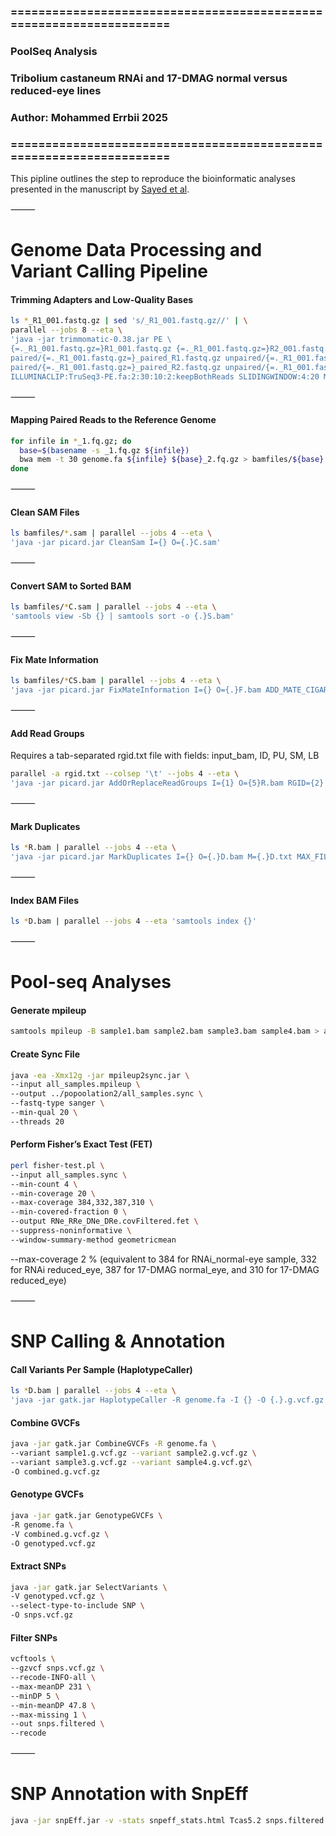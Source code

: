 ### ====================================================================
### PoolSeq Analysis
### Tribolium castaneum RNAi and 17-DMAG normal versus reduced-eye lines
### Author: Mohammed Errbii 2025
### ====================================================================

This pipline outlines the step to reproduce the bioinformatic analyses presented in the manuscript by [Sayed et al](https://doi.org/10.21203/rs.3.rs-6320655/v1).

⸻

# Genome Data Processing and Variant Calling Pipeline


#### Trimming Adapters and Low-Quality Bases

```bash
ls *_R1_001.fastq.gz | sed 's/_R1_001.fastq.gz//' | \
parallel --jobs 8 --eta \
'java -jar trimmomatic-0.38.jar PE \
{=._R1_001.fastq.gz=}R1_001.fastq.gz {=._R1_001.fastq.gz=}R2_001.fastq.gz \
paired/{=._R1_001.fastq.gz=}_paired_R1.fastq.gz unpaired/{=._R1_001.fastq.gz=}_unpaired_R1.fastq.gz \
paired/{=._R1_001.fastq.gz=}_paired_R2.fastq.gz unpaired/{=._R1_001.fastq.gz=}_unpaired_R2.fastq.gz \
ILLUMINACLIP:TruSeq3-PE.fa:2:30:10:2:keepBothReads SLIDINGWINDOW:4:20 MINLEN:40'
```

⸻

#### Mapping Paired Reads to the Reference Genome

```bash
for infile in *_1.fq.gz; do
  base=$(basename -s _1.fq.gz ${infile})
  bwa mem -t 30 genome.fa ${infile} ${base}_2.fq.gz > bamfiles/${base}.sam
done
```

⸻

#### Clean SAM Files

```bash
ls bamfiles/*.sam | parallel --jobs 4 --eta \
'java -jar picard.jar CleanSam I={} O={.}C.sam'
```

⸻

#### Convert SAM to Sorted BAM

```bash
ls bamfiles/*C.sam | parallel --jobs 4 --eta \
'samtools view -Sb {} | samtools sort -o {.}S.bam'
```

⸻

#### Fix Mate Information

```bash
ls bamfiles/*CS.bam | parallel --jobs 4 --eta \
'java -jar picard.jar FixMateInformation I={} O={.}F.bam ADD_MATE_CIGAR=true ASSUME_SORTED=true'
```

⸻

#### Add Read Groups

Requires a tab-separated rgid.txt file with fields: input_bam, ID, PU, SM, LB

```bash
parallel -a rgid.txt --colsep '\t' --jobs 4 --eta \
'java -jar picard.jar AddOrReplaceReadGroups I={1} O={5}R.bam RGID={2} RGLB={4} RGPL=illumina RGPU={3} RGSM={4}'
```

⸻

#### Mark Duplicates

```bash
ls *R.bam | parallel --jobs 4 --eta \
'java -jar picard.jar MarkDuplicates I={} O={.}D.bam M={.}D.txt MAX_FILE_HANDLES_FOR_READ_ENDS_MAP=1000 ASSUME_SORTED=true'
```

⸻

#### Index BAM Files

```bash
ls *D.bam | parallel --jobs 4 --eta 'samtools index {}'
```

⸻

# Pool-seq Analyses

#### Generate mpileup

```bash
samtools mpileup -B sample1.bam sample2.bam sample3.bam sample4.bam > all_samples.mpileup
```
#### Create Sync File

```bash
java -ea -Xmx12g -jar mpileup2sync.jar \
--input all_samples.mpileup \
--output ../popoolation2/all_samples.sync \
--fastq-type sanger \
--min-qual 20 \
--threads 20
```
#### Perform Fisher’s Exact Test (FET)

```bash
perl fisher-test.pl \
--input all_samples.sync \
--min-count 4 \
--min-coverage 20 \
--max-coverage 384,332,387,310 \
--min-covered-fraction 0 \
--output RNe_RRe_DNe_DRe.covFiltered.fet \
--suppress-noninformative \
--window-summary-method geometricmean
```
--max-coverage 2 % (equivalent to 384 for RNAi_normal-eye sample, 332 for RNAi reduced_eye, 387 for 17-DMAG normal_eye, and 310 for 17-DMAG reduced_eye)

⸻

# SNP Calling & Annotation

#### Call Variants Per Sample (HaplotypeCaller)

```bash
ls *D.bam | parallel --jobs 4 --eta \
'java -jar gatk.jar HaplotypeCaller -R genome.fa -I {} -O {.}.g.vcf.gz -ERC GVCF -ploidy 2'
```
#### Combine GVCFs

```bash
java -jar gatk.jar CombineGVCFs -R genome.fa \
--variant sample1.g.vcf.gz --variant sample2.g.vcf.gz \
--variant sample3.g.vcf.gz --variant sample4.g.vcf.gz\
-O combined.g.vcf.gz
```
#### Genotype GVCFs

```bash
java -jar gatk.jar GenotypeGVCFs \
-R genome.fa \
-V combined.g.vcf.gz \
-O genotyped.vcf.gz
```
#### Extract SNPs

```bash
java -jar gatk.jar SelectVariants \
-V genotyped.vcf.gz \
--select-type-to-include SNP \
-O snps.vcf.gz
```

#### Filter SNPs

```bash
vcftools \
--gzvcf snps.vcf.gz \
--recode-INFO-all \
--max-meanDP 231 \
--minDP 5 \
--min-meanDP 47.8 \
--max-missing 1 \
--out snps.filtered \
--recode
```

⸻

# SNP Annotation with SnpEff

```bash
java -jar snpEff.jar -v -stats snpeff_stats.html Tcas5.2 snps.filtered.vcf.gz | bgzip > snps.filtered.ann.vcf.gz
```